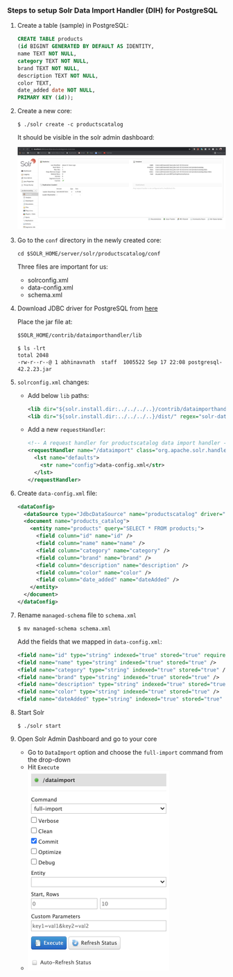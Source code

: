 ### Steps to setup Solr Data Import Handler (DIH) for PostgreSQL

1. Create a table (sample) in PostgreSQL:

   ```sql
   CREATE TABLE products
   (id BIGINT GENERATED BY DEFAULT AS IDENTITY,
   name TEXT NOT NULL,
   category TEXT NOT NULL,
   brand TEXT NOT NULL,
   description TEXT NOT NULL,
   color TEXT,
   date_added date NOT NULL,
   PRIMARY KEY (id));
   ```


2. Create a new core:

   ```
   $ ./solr create -c productscatalog
   ```

   It should be visible in the solr admin dashboard:

   ![Solr Admin Dashboard](./images/solr_admin_new_core.png "New Core in Solr Admin Dashboard")


3. Go to the `conf` directory in the newly created core:

   ```
   cd $SOLR_HOME/server/solr/productscatalog/conf
   ```

   Three files are important for us:

   - solrconfig.xml
   - data-config.xml
   - schema.xml


4. Download JDBC driver for PostgreSQL from [here](https://jdbc.postgresql.org/download.html "PostgreSQL JDBC driver")
   
   Place the jar file at:

   ```shell
   $SOLR_HOME/contrib/dataimporthandler/lib
   ```

   ```shell
   $ ls -lrt
   total 2048
   -rw-r--r--@ 1 abhinavnath  staff  1005522 Sep 17 22:08 postgresql-42.2.23.jar
   ```

5. `solrconfig.xml` changes:

   - Add below `lib` paths:
     ```xml
     <lib dir="${solr.install.dir:../../../..}/contrib/dataimporthandler/lib" regex=".*\.jar" />
     <lib dir="${solr.install.dir:../../../..}/dist/" regex="solr-dataimporthandler-.*\.jar" />
     ```

   - Add a new `requestHandler`:
     ```xml
     <!-- A request handler for productscatalog data import handler -->
     <requestHandler name="/dataimport" class="org.apache.solr.handler.dataimport.DataImportHandler">
       <lst name="defaults">
         <str name="config">data-config.xml</str>
       </lst>
     </requestHandler>
     ```


6. Create `data-config.xml` file:

   ```xml
   <dataConfig>
     <dataSource type="JdbcDataSource" name="productscatalog" driver="org.postgresql.Driver" url="jdbc:postgresql://127.0.0.1:5432/products-db" user="postgres" password="postgres" />
     <document name="products_catalog">
       <entity name="products" query="SELECT * FROM products;">
         <field column="id" name="id" />
         <field column="name" name="name" />
         <field column="category" name="category" />
         <field column="brand" name="brand" />
         <field column="description" name="description" />
         <field column="color" name="color" />
         <field column="date_added" name="dateAdded" />
       </entity>
     </document>
   </dataConfig>
   ```


7. Rename `managed-schema` file to `schema.xml`

   ```shell
   $ mv managed-schema schema.xml
   ```

   Add the fields that we mapped in `data-config.xml`:

   ```xml
   <field name="id" type="string" indexed="true" stored="true" required="true" multiValued="false" />
   <field name="name" type="string" indexed="true" stored="true" />
   <field name="category" type="string" indexed="true" stored="true" />
   <field name="brand" type="string" indexed="true" stored="true" />
   <field name="description" type="string" indexed="true" stored="true" />
   <field name="color" type="string" indexed="true" stored="true" />
   <field name="dateAdded" type="string" indexed="true" stored="true" />
   ```


8. Start Solr

   ```shell
   $ ./solr start
   ```


9. Open Solr Admin Dashboard and go to your core

   - Go to `DataImport` option and choose the `full-import` command from the drop-down
   - Hit `Execute`
   - <img src="images/dataimport.png" alt="DataImport Execute" style="height: 460px; width:326px;"/>